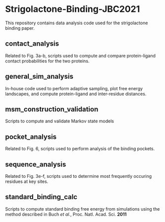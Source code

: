# Strigolactone-Binding-JBC2021
This repository contains data analysis code used for the strigolactone binding paper.

## contact\_analysis
Related to Fig. 3a-b, scripts used to compute and compare protein-ligand contact probabilities for the two proteins.

## general\_sim\_analysis
In-house code used to perform adaptive sampling, plot free energy landscapes, and compute protein-ligand and inter-residue distances.

## msm\_construction\_validation
Scripts to compute and validate Markov state models

## pocket\_analysis
Related to Fig. 6, scripts used to perform analysis of the binding pockets.

## sequence\_analysis
Related to Fig. 3e-f, scripts used to determine most frequently occuring residues at key sites.

## standard\_binding\_calc
Scripts to compute standard binding free energy from simulations using the method described in Buch _et al._, Proc. Natl. Acad. Sci. **2011**
